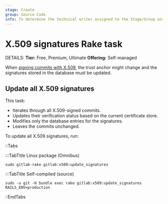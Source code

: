 ```yaml
---
stage: Create
group: Source Code
info: To determine the technical writer assigned to the Stage/Group associated with this page, see https://handbook.gitlab.com/handbook/product/ux/technical-writing/#assignments
---
```


# X.509 signatures Rake task

DETAILS:
**Tier:** Free, Premium, Ultimate
**Offering:** Self-managed

When [signing commits with X.509](../user/project/repository/signed_commits/x509.md),
the trust anchor might change and the signatures stored in the database must be updated.

## Update all X.509 signatures

This task:

- Iterates through all X.509-signed commits.
- Updates their verification status based on the current certificate store.
- Modifies only the database entries for the signatures.
- Leaves the commits unchanged.

To update all X.509 signatures, run:

::Tabs

:::TabTitle Linux package (Omnibus)

```shell
sudo gitlab-rake gitlab:x509:update_signatures
```

:::TabTitle Self-compiled (source)

```shell
sudo -u git -H bundle exec rake gitlab:x509:update_signatures RAILS_ENV=production
```

::EndTabs
